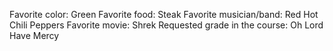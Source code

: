 Favorite color: Green
Favorite food: Steak
Favorite musician/band: Red Hot Chili Peppers 
Favorite movie: Shrek
Requested grade in the course: Oh Lord Have Mercy
